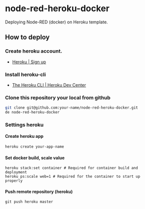 # node-red-heroku-docker
Deploying Node-RED (docker) on Heroku template.

## How to deploy

### Create heroku account.
+ [Heroku | Sign up](https://signup.heroku.com/)

### Install heroku-cli
+ [The Heroku CLI | Heroku Dev Center](https://devcenter.heroku.com/articles/heroku-cli)

### Clone this repository your local from github

```bash
git clone git@github.com:your-name/node-red-heroku-docker.git
de node-red-heroku-docker
```

### Settings heroku

#### Create heroku app

```bash
heroku create your-app-name
```

#### Set docker build, scale value

```
heroku stack:set container # Required for container build and deployment
heroku ps:scale web=1 # Required for the container to start up properly
```

#### Push remote repository (heroku)

```
git push heroku master
```


